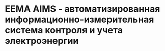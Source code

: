 # EEMA AIMS - автоматизированная информационно-измерительная система контроля и учета электроэнергии
